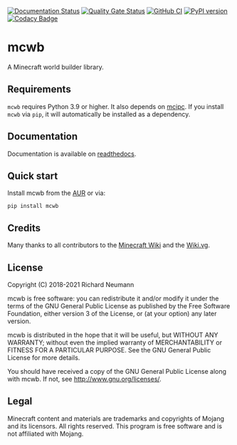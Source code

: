 [![Documentation Status](https://readthedocs.org/projects/mcwb/badge/?version=latest)](https://mcwb.readthedocs.io/en/latest/?badge=latest)
[![Quality Gate Status](https://sonarcloud.io/api/project_badges/measure?project=mcipc-tools_mcwb&metric=alert_status)](https://sonarcloud.io/summary/new_code?id=mcipc-tools_mcwb)
[![GitHub CI](https://github.com/conqp/mcwb/actions/workflows/code.yml/badge.svg)](https://github.com/conqp/mcwb/actions/workflows/code.yml) [![PyPI version](https://badge.fury.io/py/mcwb.svg)](https://badge.fury.io/py/mcwb)
[![Codacy Badge](https://app.codacy.com/project/badge/Grade/f371a10591e6412a8009591e1bab74d5)](https://www.codacy.com/gh/gilesknap/mcwb/dashboard?utm_source=github.com&amp;utm_medium=referral&amp;utm_content=gilesknap/mcwb&amp;utm_campaign=Badge_Grade)

# mcwb
A Minecraft world builder library.

## Requirements
`mcwb` requires Python 3.9 or higher. It also depends on [mcipc](https://github.com/conqp/mcipc).
If you install `mcwb` via `pip`, it will automatically be installed as a dependency.

## Documentation
Documentation is available on [readthedocs](https://mcwb.readthedocs.io/en/latest).

## Quick start

Install mcwb from the [AUR](https://aur.archlinux.org/packages/python-mcwb/) or via:

    pip install mcwb

## Credits
Many thanks to all contributors to the [Minecraft Wiki](https://minecraft.gamepedia.com/) and the [Wiki.vg](https://wiki.vg/Main_Page).

## License
Copyright (C) 2018-2021 Richard Neumann <mail at richard dash neumann period de>

mcwb is free software: you can redistribute it and/or modify
it under the terms of the GNU General Public License as published by
the Free Software Foundation, either version 3 of the License, or
(at your option) any later version.

mcwb is distributed in the hope that it will be useful,
but WITHOUT ANY WARRANTY; without even the implied warranty of
MERCHANTABILITY or FITNESS FOR A PARTICULAR PURPOSE.  See the
GNU General Public License for more details.

You should have received a copy of the GNU General Public License
along with mcwb.  If not, see <http://www.gnu.org/licenses/>.

## Legal
Minecraft content and materials are trademarks and copyrights of
Mojang and its licensors. All rights reserved.
This program is free software and is not affiliated with Mojang.

